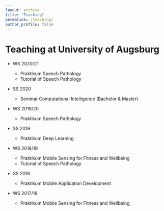 ```yaml
---
layout: archive
title: "Teaching"
permalink: /teaching/
author_profile: false
---
```


# Teaching at University of Augsburg
* WS 2020/21
  * Praktikum Speech Pathology
  * Tutorial of Speech Pathology

* SS 2020
  * Seminar Computational Intelligence (Bachelor & Master)
* WS 2019/20
  * Praktikum Speech Pathology
* SS 2019
  * Praktikum Deep Learning
* WS 2018/19
  * Praktikum Mobile Sensing for Fitness and Wellbeing
  * Tutorial of Speech Pathology
* SS 2018
  * Praktikum Mobile Application Development
* WS 2017/18
  * Praktikum Mobile Sensing for Fitness and Wellbeing
